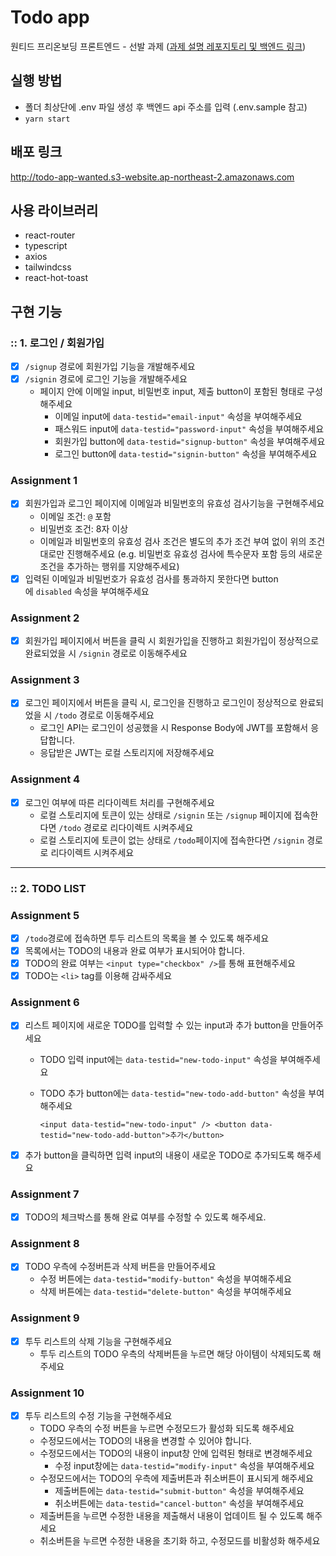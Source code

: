 # Todo app
원티드 프리온보딩 프론트엔드 - 선발 과제 ([과제 설명 레포지토리 및 백엔드 링크](https://github.com/walking-sunset/selection-task))

## 실행 방법
- 폴더 최상단에 .env 파일 생성 후 백엔드 api 주소를 입력 (.env.sample 참고)
- ```yarn start```

## 배포 링크
http://todo-app-wanted.s3-website.ap-northeast-2.amazonaws.com

## 사용 라이브러리
- react-router
- typescript
- axios
- tailwindcss
- react-hot-toast

## 구현 기능

### :: 1. 로그인 / 회원가입

- [x]  `/signup` 경로에 회원가입 기능을 개발해주세요
- [x]  `/signin` 경로에 로그인 기능을 개발해주세요
    - 페이지 안에 이메일 input, 비밀번호 input, 제출 button이 포함된 형태로 구성해주세요
        - 이메일 input에 `data-testid="email-input"` 속성을 부여해주세요
        - 패스워드 input에 `data-testid="password-input"` 속성을 부여해주세요
        - 회원가입 button에 `data-testid="signup-button"` 속성을 부여해주세요
        - 로그인 button에 `data-testid="signin-button"` 속성을 부여해주세요

### Assignment 1

- [x]  회원가입과 로그인 페이지에 이메일과 비밀번호의 유효성 검사기능을 구현해주세요
    - 이메일 조건: `@` 포함
    - 비밀번호 조건: 8자 이상
    - 이메일과 비밀번호의 유효성 검사 조건은 별도의 추가 조건 부여 없이 위의 조건대로만 진행해주세요 (e.g. 비밀번호 유효성 검사에 특수문자 포함 등의 새로운 조건을 추가하는 행위를 지양해주세요)
- [x]  입력된 이메일과 비밀번호가 유효성 검사를 통과하지 못한다면 button에 `disabled` 속성을 부여해주세요

### Assignment 2

- [x]  회원가입 페이지에서 버튼을 클릭 시 회원가입을 진행하고 회원가입이 정상적으로 완료되었을 시 `/signin` 경로로 이동해주세요

### Assignment 3

- [x]  로그인 페이지에서 버튼을 클릭 시, 로그인을 진행하고 로그인이 정상적으로 완료되었을 시 `/todo` 경로로 이동해주세요
    - 로그인 API는 로그인이 성공했을 시 Response Body에 JWT를 포함해서 응답합니다.
    - 응답받은 JWT는 로컬 스토리지에 저장해주세요

### Assignment 4

- [x]  로그인 여부에 따른 리다이렉트 처리를 구현해주세요
    - 로컬 스토리지에 토큰이 있는 상태로 `/signin` 또는 `/signup` 페이지에 접속한다면 `/todo` 경로로 리다이렉트 시켜주세요
    - 로컬 스토리지에 토큰이 없는 상태로 `/todo`페이지에 접속한다면 `/signin` 경로로 리다이렉트 시켜주세요

---

### :: 2. TODO LIST

### Assignment 5

- [x]  `/todo`경로에 접속하면 투두 리스트의 목록을 볼 수 있도록 해주세요
- [x]  목록에서는 TODO의 내용과 완료 여부가 표시되어야 합니다.
- [x]  TODO의 완료 여부는 `<input type="checkbox" />`를 통해 표현해주세요
- [x]  TODO는 `<li>` tag를 이용해 감싸주세요

### Assignment 6

- [x]  리스트 페이지에 새로운 TODO를 입력할 수 있는 input과 추가 button을 만들어주세요
    - TODO 입력 input에는 `data-testid="new-todo-input"` 속성을 부여해주세요
    - TODO 추가 button에는 `data-testid="new-todo-add-button"` 속성을 부여해주세요
        
        `<input data-testid="new-todo-input" />
        <button data-testid="new-todo-add-button">추가</button>`
        
- [x]  추가 button을 클릭하면 입력 input의 내용이 새로운 TODO로 추가되도록 해주세요

### Assignment 7

- [x]  TODO의 체크박스를 통해 완료 여부를 수정할 수 있도록 해주세요.

### Assignment 8

- [x]  TODO 우측에 수정버튼과 삭제 버튼을 만들어주세요
    - 수정 버튼에는 `data-testid="modify-button"` 속성을 부여해주세요
    - 삭제 버튼에는 `data-testid="delete-button"` 속성을 부여해주세요

### Assignment 9

- [x]  투두 리스트의 삭제 기능을 구현해주세요
    - 투두 리스트의 TODO 우측의 삭제버튼을 누르면 해당 아이템이 삭제되도록 해주세요

### Assignment 10

- [x]  투두 리스트의 수정 기능을 구현해주세요
    - TODO 우측의 수정 버튼을 누르면 수정모드가 활성화 되도록 해주세요
    - 수정모드에서는 TODO의 내용을 변경할 수 있어야 합니다.
    - 수정모드에서는 TODO의 내용이 input창 안에 입력된 형태로 변경해주세요
        - 수정 input창에는 `data-testid="modify-input"` 속성을 부여해주세요
    - 수정모드에서는 TODO의 우측에 제출버튼과 취소버튼이 표시되게 해주세요
        - 제출버튼에는 `data-testid="submit-button"` 속성을 부여해주세요
        - 취소버튼에는 `data-testid="cancel-button"` 속성을 부여해주세요
    - 제출버튼을 누르면 수정한 내용을 제출해서 내용이 업데이트 될 수 있도록 해주세요
    - 취소버튼을 누르면 수정한 내용을 초기화 하고, 수정모드를 비활성화 해주세요
